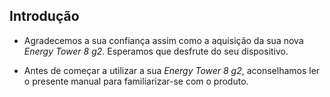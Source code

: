 ## Introdução

* Agradecemos a sua confiança assim como a aquisição da sua nova *Energy Tower 8 g2*. Esperamos que desfrute do seu dispositivo.

* Antes de começar a utilizar a sua *Energy Tower 8 g2*, aconselhamos ler o presente manual para familiarizar-se com o produto. 
